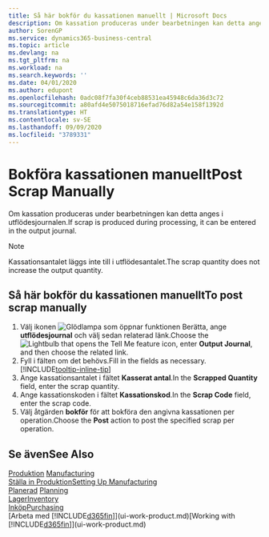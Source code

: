 ```yaml
---
title: Så här bokför du kassationen manuellt | Microsoft Docs
description: Om kassation produceras under bearbetningen kan detta anges i utflödesjournalen. Observera att kassationsantalet inte läggs till i utflödesantalet.
author: SorenGP
ms.service: dynamics365-business-central
ms.topic: article
ms.devlang: na
ms.tgt_pltfrm: na
ms.workload: na
ms.search.keywords: ''
ms.date: 04/01/2020
ms.author: edupont
ms.openlocfilehash: 0adc08f7fa30f4ceb88531ea45948c6da36d3c72
ms.sourcegitcommit: a80afd4e5075018716efad76d82a54e158f1392d
ms.translationtype: HT
ms.contentlocale: sv-SE
ms.lasthandoff: 09/09/2020
ms.locfileid: "3789331"
---
```

# <a name="post-scrap-manually"></a><span data-ttu-id="2f1b4-104">Bokföra kassationen manuellt</span><span class="sxs-lookup"><span data-stu-id="2f1b4-104">Post Scrap Manually</span></span>
<span data-ttu-id="2f1b4-105">Om kassation produceras under bearbetningen kan detta anges i utflödesjournalen.</span><span class="sxs-lookup"><span data-stu-id="2f1b4-105">If scrap is produced during processing, it can be entered in the output journal.</span></span> 

> [!NOTE]
> <span data-ttu-id="2f1b4-106">Kassationsantalet läggs inte till i utflödesantalet.</span><span class="sxs-lookup"><span data-stu-id="2f1b4-106">The scrap quantity does not increase the output quantity.</span></span>  

## <a name="to-post-scrap-manually"></a><span data-ttu-id="2f1b4-107">Så här bokför du kassationen manuellt</span><span class="sxs-lookup"><span data-stu-id="2f1b4-107">To post scrap manually</span></span>  
1. <span data-ttu-id="2f1b4-108">Välj ikonen ![Glödlampa som öppnar funktionen Berätta](media/ui-search/search_small.png "Berätta vad du vill göra"), ange **utflödesjournal** och välj sedan relaterad länk.</span><span class="sxs-lookup"><span data-stu-id="2f1b4-108">Choose the ![Lightbulb that opens the Tell Me feature](media/ui-search/search_small.png "Tell me what you want to do") icon, enter **Output Journal**, and then choose the related link.</span></span>  
2. <span data-ttu-id="2f1b4-109">Fyll i fälten om det behövs.</span><span class="sxs-lookup"><span data-stu-id="2f1b4-109">Fill in the fields as necessary.</span></span> [!INCLUDE[tooltip-inline-tip](includes/tooltip-inline-tip_md.md)]  
3. <span data-ttu-id="2f1b4-110">Ange kassationsantalet i fältet **Kasserat antal**.</span><span class="sxs-lookup"><span data-stu-id="2f1b4-110">In the **Scrapped Quantity** field, enter the scrap quantity.</span></span>  
4. <span data-ttu-id="2f1b4-111">Ange kassationskoden i fältet **Kassationskod**.</span><span class="sxs-lookup"><span data-stu-id="2f1b4-111">In the **Scrap Code** field, enter the scrap code.</span></span>  
5. <span data-ttu-id="2f1b4-112">Välj åtgärden **bokför** för att bokföra den angivna kassationen per operation.</span><span class="sxs-lookup"><span data-stu-id="2f1b4-112">Choose the **Post** action to post the specified scrap per operation.</span></span>  

## <a name="see-also"></a><span data-ttu-id="2f1b4-113">Se även</span><span class="sxs-lookup"><span data-stu-id="2f1b4-113">See Also</span></span>  
<span data-ttu-id="2f1b4-114">[Produktion](production-manage-manufacturing.md)  </span><span class="sxs-lookup"><span data-stu-id="2f1b4-114">[Manufacturing](production-manage-manufacturing.md)  </span></span>  
[<span data-ttu-id="2f1b4-115">Ställa in Produktion</span><span class="sxs-lookup"><span data-stu-id="2f1b4-115">Setting Up Manufacturing</span></span>](production-configure-production-processes.md)  
<span data-ttu-id="2f1b4-116">[Planerad](production-planning.md)    </span><span class="sxs-lookup"><span data-stu-id="2f1b4-116">[Planning](production-planning.md)    </span></span>  
[<span data-ttu-id="2f1b4-117">Lager</span><span class="sxs-lookup"><span data-stu-id="2f1b4-117">Inventory</span></span>](inventory-manage-inventory.md)  
[<span data-ttu-id="2f1b4-118">Inköp</span><span class="sxs-lookup"><span data-stu-id="2f1b4-118">Purchasing</span></span>](purchasing-manage-purchasing.md)  
<span data-ttu-id="2f1b4-119">[Arbeta med [!INCLUDE[d365fin](includes/d365fin_md.md)]](ui-work-product.md)</span><span class="sxs-lookup"><span data-stu-id="2f1b4-119">[Working with [!INCLUDE[d365fin](includes/d365fin_md.md)]](ui-work-product.md)</span></span>
